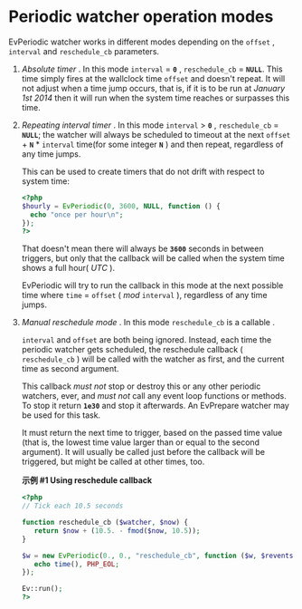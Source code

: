 Periodic watcher operation modes
================================

<span class="classname">EvPeriodic</span> watcher works in different
modes depending on the `offset` , `interval` and `reschedule_cb`
parameters.

1.  *Absolute timer* . In this mode `interval` = **`0`** ,
    `reschedule_cb` = **`NULL`**. This time simply fires at the
    wallclock time `offset` and doesn't repeat. It will not adjust when
    a time jump occurs, that is, if it is to be run at *January 1st
    2014* then it will run when the system time reaches or surpasses
    this time.

2.  *Repeating interval timer* . In this mode `interval` \> **`0`** ,
    `reschedule_cb` = **`NULL`**; the watcher will always be scheduled
    to timeout at the next `offset` + **`N`** \* `interval` time(for
    some integer **`N`** ) and then repeat, regardless of any time
    jumps.

    This can be used to create timers that do not drift with respect to
    system time:

    ``` php
    <?php
    $hourly = EvPeriodic(0, 3600, NULL, function () {
      echo "once per hour\n";
    });
    ?>
    ```

    That doesn't mean there will always be **`3600`** seconds in between
    triggers, but only that the callback will be called when the system
    time shows a full hour( *UTC* ).

    <span class="classname">EvPeriodic</span> will try to run the
    callback in this mode at the next possible time where `time` =
    `offset` ( *mod* `interval` ), regardless of any time jumps.

3.  *Manual reschedule mode* . In this mode `reschedule_cb` is a <span
    class="type">callable</span> .

    `interval` and `offset` are both being ignored. Instead, each time
    the periodic watcher gets scheduled, the reschedule callback (
    `reschedule_cb` ) will be called with the watcher as first, and the
    current time as second argument.

    This callback *must not* stop or destroy this or any other periodic
    watchers, ever, and *must not* call any event loop functions or
    methods. To stop it return **`1e30`** and stop it afterwards. An
    <span class="classname">EvPrepare</span> watcher may be used for
    this task.

    It must return the next time to trigger, based on the passed time
    value (that is, the lowest time value larger than or equal to the
    second argument). It will usually be called just before the callback
    will be triggered, but might be called at other times, too.

    **示例 \#1 Using reschedule callback**

    ``` php
    <?php
    // Tick each 10.5 seconds

    function reschedule_cb ($watcher, $now) {
       return $now + (10.5. - fmod($now, 10.5));
    }

    $w = new EvPeriodic(0., 0., "reschedule_cb", function ($w, $revents) {
       echo time(), PHP_EOL;
    });

    Ev::run();
    ?>
    ```
